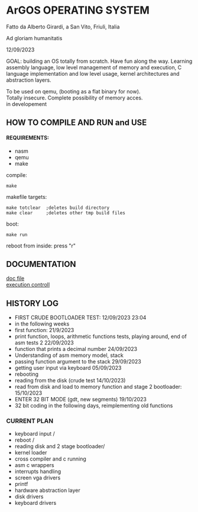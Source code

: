 # ArGOS OPERATING SYSTEM


Fatto da Alberto Girardi, a San Vito, Friuli, Italia

Ad gloriam humanitatis

12/09/2023

GOAL: building an OS totally from scratch. Have fun along the way.
Learning assembly language, low level management of memory and execution, C language implementation and low level usage, kernel architectures and abstraction layers.

To be used on qemu, (booting as a flat binary for now).  
Totally insecure. Complete possibility of memory acces.  
in developement


## HOW TO COMPILE AND RUN and USE

#### REQUIREMENTS:
* nasm
* qemu
* make




compile:

    make

makefile targets:

    make totclear  ;deletes build directory
    make clear     ;deletes other tmp build files

boot:

    make run

reboot from inside: press "r"


## DOCUMENTATION

[doc file](doc/ARCHITECTURE_DESIGN.MD)  
[execution controll](doc/Execution_flow.md)


## HISTORY LOG


* FIRST CRUDE BOOTLOADER TEST: 12/09/2023 23:04
* in the following weeks
* first function: 21/9/2023
* print function, loops, arithmetic functions tests, playing around,  end of asm tests 2 22/09/2023
* function that prints a decimal number 24/09/2023
* Understanding of asm memory model, stack
* passing function argument to the stack 29/09/2023
* getting user input via keyboard 05/09/2023
* rebooting
* reading from the disk (crude test 14/10/2023)
* read from disk and load to memory function and stage 2 bootloader: 15/10/2023
* ENTER 32 BIT MODE (gdt, new segments)  19/10/2023
* 32 bit coding in the following days, reimplementing old functions


### CURRENT PLAN

* keyboard input /
* reboot /
* reading disk and 2 stage bootloader/
* kernel loader
* cross compiler and c running
* asm c wrappers
* interrupts handling
* screen vga drivers
* printf
* hardware abstraction layer
* disk drivers
* keyboard drivers
